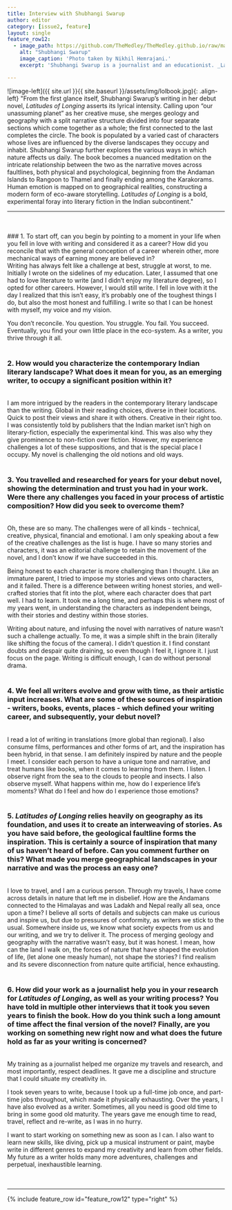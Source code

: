 ```yaml
---
title: Interview with Shubhangi Swarup
author: editor
category: [issue2, feature]
layout: single
feature_row12:
  - image_path: https://github.com/TheMedley/TheMedley.github.io/raw/master/assets/img/ShubhangiSwarup.jpg
    alt: "Shubhangi Swarup"
    image_caption: 'Photo taken by Nikhil Hemrajani.'
    excerpt: 'Shubhangi Swarup is a journalist and an educationist. _Latitudes of Longing_, her debut novel, was on bestseller lists soon after its Indian release. It won the Tata LitLive prize for debut fiction, and was shortlisted for the JCB Prize for Literature. She was awarded the Charles Pick Fellowship for Creative Writing at the University of East Anglia, and has also won awards for gender sensitivity as a journalist.'

---
```

<style>
.archive__item-caption{
        font-size: .425em;
    }
</style>
![image-left]({{ site.url }}{{ site.baseurl }}/assets/img/lolbook.jpg){: .align-left} "From the first glance itself, Shubhangi Swarup’s writing in her debut novel, _Latitudes of Longing_ asserts its lyrical intensity. Calling upon “our unassuming planet” as her creative muse, she merges geology and geography with a split narrative structure divided into four separate sections which come together as a whole; the first connected to the last completes the circle. The book is populated by a varied cast of characters whose lives are influenced by the diverse landscapes they occupy and inhabit. Shubhangi Swarup further explores the various ways in which nature affects us daily. The book becomes a nuanced meditation on the intricate relationship between the two as the narrative moves across faultlines, both physical and psychological, beginning from the Andaman Islands to Rangoon to Thamel and finally ending among the Karakorams. Human emotion is mapped on to geographical realities, constructing a modern form of eco-aware storytelling. _Latitudes of Longing_ is a bold, experimental foray into literary fiction in the Indian subcontinent."
 

<hr>
<br><br>
### 1.	To start off, can you begin by pointing to a moment in your life when you fell in love with writing and considered it as a career? How did you reconcile that with the general conception of a career wherein other, more mechanical ways of earning money are believed in?
<br>
Writing has always felt like a challenge at best, struggle at worst, to me. Initially I wrote on the sidelines of my education. Later, I assumed that one had to love literature to write (and I didn’t enjoy my literature degree), so I opted for other careers. However, I would still write. I fell in love with it the day I realized that this isn’t easy, it’s probably one of the toughest things I do, but also the most honest and fulfilling. I write so that I can be honest with myself, my voice and my vision.

You don’t reconcile. You question. You struggle. You fail. You succeed. Eventually, you find your own little place in the eco-system. As a writer, you thrive through it all.
<br><br> 

### 2.	How would you characterize the contemporary Indian literary landscape? What does it mean for you, as an emerging writer, to occupy a significant position within it?
<br>
I am more intrigued by the readers in the contemporary literary landscape than the writing. Global in their reading choices, diverse in their locations. Quick to post their views and share it with others. Creative in their right too. I was consistently told by publishers that the Indian market isn’t high on literary-fiction, especially the experimental kind. This was also why they give prominence to non-fiction over fiction. However, my experience challenges a lot of these suppositions, and that is the special place I occupy. My novel is challenging the old notions and old ways.
<br><br>

### 3.	You travelled and researched for years for your debut novel, showing the determination and trust you had in your work. Were there any challenges you faced in your process of artistic composition? How did you seek to overcome them?
<br>
Oh, these are so many. The challenges were of all kinds - technical, creative, physical, financial and emotional. I am only speaking about a few of the creative challenges as the list is huge. I have so many stories and characters, it was an editorial challenge to retain the movement of the novel, and I don’t know if we have succeeded in this.

Being honest to each character is more challenging than I thought. Like an immature parent, I tried to impose my stories and views onto characters, and it failed. There is a difference between writing honest stories, and well-crafted stories that fit into the plot, where each character does that part well. I had to learn. It took me a long time, and perhaps this is where most of my years went, in understanding the characters as independent beings, with their stories and destiny within those stories.

Writing about nature, and infusing the novel with narratives of nature wasn’t such a challenge actually. To me, it was a simple shift in the brain (literally like shifting the focus of the camera). I didn’t question it. I find constant doubts and despair quite draining, so even though I feel it, I ignore it. I just focus on the page. Writing is difficult enough, I can do without personal drama.
<br><br>

### 4.	We feel all writers evolve and grow with time, as their artistic input increases. What are some of these sources of inspiration - writers, books, events, places - which defined your writing career, and subsequently, your debut novel?
<br>
I read a lot of writing in translations (more global than regional). I also consume films, performances and other forms of art, and the inspiration has been hybrid, in that sense. I am definitely inspired by nature and the people I meet. I consider each person to have a unique tone and narrative, and treat humans like books, when it comes to learning from them. I listen. I observe right from the sea to the clouds to people and insects. I also observe myself. What happens within me, how do I experience life’s moments? What do I feel and how do I experience those emotions?
<br><br> 

### 5.	_Latitudes of Longing_ relies heavily on geography as its foundation, and uses it to create an interweaving of stories. As you have said before, the geological faultline forms the inspiration. This is certainly a source of inspiration that many of us haven’t heard of before. Can you comment further on this? What made you merge geographical landscapes in your narrative and was the process an easy one?
<br>
I love to travel, and I am a curious person. Through my travels, I have come across details in nature that left me in disbelief. How are the Andamans connected to the Himalayas and was Ladakh and Nepal really all sea, once upon a time? I believe all sorts of details and subjects can make us curious and inspire us, but due to pressures of conformity, as writers we stick to the usual. Somewhere inside us, we know what society expects from us and our writing, and we try to deliver it. The process of merging geology and geography with the narrative wasn’t easy, but it was honest. I mean, how can the land I walk on, the forces of nature that have shaped the evolution of life, (let alone one measly human), not shape the stories? I find realism and its severe disconnection from nature quite artificial, hence exhausting.
<br><br>

### 6.	How did your work as a journalist help you in your research for _Latitudes of Longing_, as well as your writing process? You have told in multiple other interviews that it took you seven years to finish the book. How do you think such a long amount of time affect the final version of the novel? Finally, are you working on something new right now and what does the future hold as far as your writing is concerned?
<br>
My training as a journalist helped me organize my travels and research, and most importantly, respect deadlines. It gave me a discipline and structure that I could situate my creativity in.

I took seven years to write, because I took up a full-time job once, and part-time jobs throughout, which made it physically exhausting. Over the years, I have also evolved as a writer. Sometimes, all you need is good old time to bring in some good old maturity. The years gave me enough time to read, travel, reflect and re-write, as I was in no hurry.

I want to start working on something new as soon as I can. I also want to learn new skills, like diving, pick up a musical instrument or paint, maybe write in different genres to expand my creativity and learn from other fields. My future as a writer holds many more adventures, challenges and perpetual, inexhaustible learning.
<br><br><br>

<hr>
{% include feature_row id="feature_row12" type="right" %}
